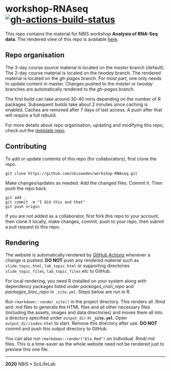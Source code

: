 # workshop-RNAseq [![gh-actions-build-status](https://github.com/nbisweden/workshop-RNAseq/workflows/build/badge.svg)](https://github.com/nbisweden/workshop-RNAseq/actions?workflow=build)

This repo contains the material for NBIS workshop **Analysis of RNA-Seq data**. The rendered view of this repo is available [here](https://nbisweden.github.io/workshop-RNAseq/).

## Repo organisation

The 3-day course source material is located on the *master* branch (default). The 2-day course material is located on the *twoday* branch. The rendered material is located on the *gh-pages* branch. For most part, one only needs to update content in master. Changes pushed to the *master* or *twoday* branches are automatically rendered to the *gh-pages* branch.

The first build can take around 30-40 mins depending on the number of R packages. Subsequent builds take about 2 minutes since caching is enabled. Caches are removed after 7 days of last access. A push after that will require a full rebuild.

For more details about repo organisation, updating and modifying this repo, check out the [template repo](https://github.com/royfrancis/workshop-template-rmd-ga).

## Contributing

To add or update contents of this repo (for collaborators), first clone the repo.

```
git clone https://github.com/nbisweden/workshop-RNAseq.git
```

Make changes/updates as needed. Add the changed files. Commit it. Then push the repo back.

```
git add .
git commit -m "I did this and that"
git push origin
```

If you are not added as a collaborator, first fork this repo to your account, then clone it locally, make changes, commit, push to your repo, then submit a pull request to this repo.

## Rendering

The website is automatically rendered by [GitHub Actions](https://help.github.com/en/actions) whenever a change is pushed. **DO NOT** push any rendered material such as `slide_topic.html`, `lab_topic.html` or supporting directories `slide_topic_files`, `lab_topic_files` etc to GitHub.

For local rendering, you need R installed on your system along with dependency packages listed under *packages_cran_repo* and *packages_bioc_repo* in `_site.yml`. Steps below are run in R.

Run `rmarkdown::render_site()` in the project directory. This renders all .Rmd and .md files to generate the HTML files and all other necessary files (including the assets, images and data directories) and moves them all into a directory specified under `output_dir` in **`_site.yml`**. Open `output_dir/index.html` to start. Remove this directory after use. **DO NOT** commit and push this output directory to GitHub.

You can also run `rmarkdown::render("bla.Rmd")` on individual .Rmd/.md files. This is a time-saver as the whole website need not be rendered just to preview this one file.

---

**2020** NBIS • SciLifeLab
